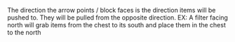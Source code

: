 The direction the arrow points / block faces is the direction items will be pushed to. They will be pulled from the opposite direction.
EX: A filter facing north will grab items from the chest to its south and place them in the chest to the north


